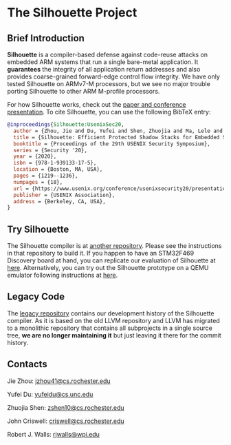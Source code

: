 # The Silhouette Project

## Brief Introduction
**Silhouette** is a compiler-based defense against code-reuse attacks on
embedded ARM systems that run a single bare-metal application.
It **guarantees** the integrity of all application return addresses and
also provides coarse-grained forward-edge control flow integrity.
We have only tested Silhouette on ARMv7-M processors, but we see no major
trouble porting Silhouette to other ARM M-profile processors.

For how Silhouette works, check out the [paper and conference
presentation](https://www.usenix.org/conference/usenixsecurity20/presentation/zhou-jie).
To cite Silhouette, you can use the following BibTeX entry:
```bibtex
@inproceedings{Silhouette:UsenixSec20,
  author = {Zhou, Jie and Du, Yufei and Shen, Zhuojia and Ma, Lele and Criswell, John and Walls, Robert J.},
  title = {Silhouette: Efficient Protected Shadow Stacks for Embedded Systems},
  booktitle = {Proceedings of the 29th USENIX Security Symposium},
  series = {Security '20},
  year = {2020},
  isbn = {978-1-939133-17-5},
  location = {Boston, MA, USA},
  pages = {1219--1236},
  numpages = {18},
  url = {https://www.usenix.org/conference/usenixsecurity20/presentation/zhou-jie},
  publisher = {USENIX Association},
  address = {Berkeley, CA, USA},
}
```

## Try Silhouette
The Silhouette compiler is at [another
repository](https://github.com/URSec/Silhouette-Compiler).
Please see the instructions in that repository to build it.
If you happen to have an STM32F469 Discovery board at hand,
you can replicate our evaluation of Silhouette at
[here](https://github.com/URSec/Silhouette-Evaluation).
Alternatively, you can try out the Silhouette prototype
on a QEMU emulator following instructions at
[here](https://github.com/URSec/Silhouette-QEMU-Demo).

## Legacy Code
The [legacy repository](https://github.com/URSec/Silhouette-Compiler-Legacy)
contains our development history of the Silhouette compiler.  As it is based on
the old LLVM repository and LLVM has migrated to a monolithic repository that
contains all subprojects in a single source tree, **we are no longer
maintaining it** but just leaving it there for the commit history.

## Contacts
Jie Zhou: jzhou41@cs.rochester.edu

Yufei Du: yufeidu@cs.unc.edu

Zhuojia Shen: zshen10@cs.rochester.edu

John Criswell: criswell@cs.rochester.edu

Robert J. Walls: rjwalls@wpi.edu
